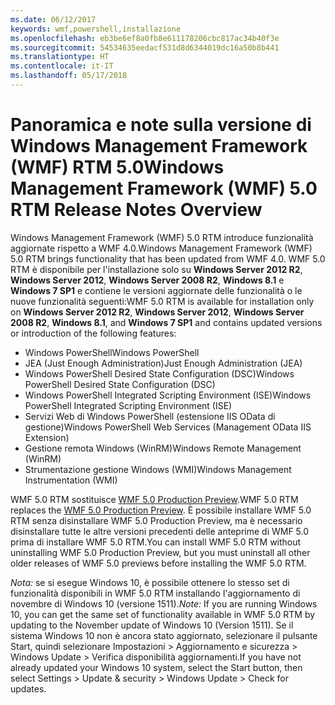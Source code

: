 ```yaml
---
ms.date: 06/12/2017
keywords: wmf,powershell,installazione
ms.openlocfilehash: eb3be6ef8a0fb8e611178206cbc817ac34b40f3e
ms.sourcegitcommit: 54534635eedacf531d8d6344019dc16a50b8b441
ms.translationtype: HT
ms.contentlocale: it-IT
ms.lasthandoff: 05/17/2018
---
```

# <a name="windows-management-framework-wmf-50-rtm-release-notes-overview"></a><span data-ttu-id="2ca78-102">Panoramica e note sulla versione di Windows Management Framework (WMF) RTM 5.0</span><span class="sxs-lookup"><span data-stu-id="2ca78-102">Windows Management Framework (WMF) 5.0 RTM Release Notes Overview</span></span>

<span data-ttu-id="2ca78-103">Windows Management Framework (WMF) 5.0 RTM introduce funzionalità aggiornate rispetto a WMF 4.0.</span><span class="sxs-lookup"><span data-stu-id="2ca78-103">Windows Management Framework (WMF) 5.0 RTM brings functionality that has been updated from WMF 4.0.</span></span> <span data-ttu-id="2ca78-104">WMF 5.0 RTM è disponibile per l'installazione solo su **Windows Server 2012 R2**, **Windows Server 2012**, **Windows Server 2008 R2**, **Windows 8.1** e **Windows 7 SP1** e contiene le versioni aggiornate delle funzionalità o le nuove funzionalità seguenti:</span><span class="sxs-lookup"><span data-stu-id="2ca78-104">WMF 5.0 RTM is available for installation only on **Windows Server 2012 R2**, **Windows Server 2012**, **Windows Server 2008 R2**, **Windows 8.1**, and **Windows 7 SP1** and contains updated versions or introduction of the following features:</span></span>

- <span data-ttu-id="2ca78-105">Windows PowerShell</span><span class="sxs-lookup"><span data-stu-id="2ca78-105">Windows PowerShell</span></span>
- <span data-ttu-id="2ca78-106">JEA (Just Enough Administration)</span><span class="sxs-lookup"><span data-stu-id="2ca78-106">Just Enough Administration (JEA)</span></span>
- <span data-ttu-id="2ca78-107">Windows PowerShell Desired State Configuration (DSC)</span><span class="sxs-lookup"><span data-stu-id="2ca78-107">Windows PowerShell Desired State Configuration (DSC)</span></span>
- <span data-ttu-id="2ca78-108">Windows PowerShell Integrated Scripting Environment (ISE)</span><span class="sxs-lookup"><span data-stu-id="2ca78-108">Windows PowerShell Integrated Scripting Environment (ISE)</span></span>
- <span data-ttu-id="2ca78-109">Servizi Web di Windows PowerShell (estensione IIS OData di gestione)</span><span class="sxs-lookup"><span data-stu-id="2ca78-109">Windows PowerShell Web Services (Management OData IIS Extension)</span></span>
- <span data-ttu-id="2ca78-110">Gestione remota Windows (WinRM)</span><span class="sxs-lookup"><span data-stu-id="2ca78-110">Windows Remote Management (WinRM)</span></span>
- <span data-ttu-id="2ca78-111">Strumentazione gestione Windows (WMI)</span><span class="sxs-lookup"><span data-stu-id="2ca78-111">Windows Management Instrumentation (WMI)</span></span>

<span data-ttu-id="2ca78-112">WMF 5.0 RTM sostituisce [WMF 5.0 Production Preview](http://blogs.msdn.com/b/powershell/archive/2015/08/31/windows-management-framework-5-0-production-preview-is-now-available.aspx).</span><span class="sxs-lookup"><span data-stu-id="2ca78-112">WMF 5.0 RTM replaces the [WMF 5.0 Production Preview](http://blogs.msdn.com/b/powershell/archive/2015/08/31/windows-management-framework-5-0-production-preview-is-now-available.aspx).</span></span> <span data-ttu-id="2ca78-113">È possibile installare WMF 5.0 RTM senza disinstallare WMF 5.0 Production Preview, ma è necessario disinstallare tutte le altre versioni precedenti delle anteprime di WMF 5.0 prima di installare WMF 5.0 RTM.</span><span class="sxs-lookup"><span data-stu-id="2ca78-113">You can install WMF 5.0 RTM without uninstalling WMF 5.0 Production Preview, but you must uninstall all other older releases of WMF 5.0 previews before installing the WMF 5.0 RTM.</span></span>

<span data-ttu-id="2ca78-114">*Nota:* se si esegue Windows 10, è possibile ottenere lo stesso set di funzionalità disponibili in WMF 5.0 RTM installando l'aggiornamento di novembre di Windows 10 (versione 1511).</span><span class="sxs-lookup"><span data-stu-id="2ca78-114">*Note:* If you are running Windows 10, you can get the same set of functionality available in WMF 5.0 RTM by updating to the November update of Windows 10 (Version 1511).</span></span> <span data-ttu-id="2ca78-115">Se il sistema Windows 10 non è ancora stato aggiornato, selezionare il pulsante Start, quindi selezionare Impostazioni > Aggiornamento e sicurezza > Windows Update > Verifica disponibilità aggiornamenti.</span><span class="sxs-lookup"><span data-stu-id="2ca78-115">If you have not already updated your Windows 10 system, select the Start button, then select Settings > Update & security > Windows Update > Check for updates.</span></span>
